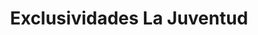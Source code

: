 ---
title: "Exclusividades La Juventud"
url: /loja-ecuador/exclusividades-la-juventud/
shop: ropa
---